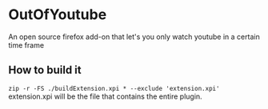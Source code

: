 # OutOfYoutube
An open source firefox add-on that let's you only watch youtube in a certain time frame

## How to build it

`zip -r -FS ./buildExtension.xpi * --exclude 'extension.xpi'` <br>
extension.xpi will be the file that contains the entire plugin.

